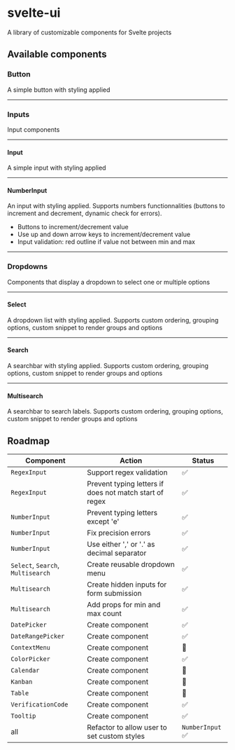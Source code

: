 
# svelte-ui

A library of customizable components for Svelte projects

## Available components

### Button
A simple button with styling applied

---
### Inputs
Input components

---
#### Input
A simple input with styling applied

---
#### NumberInput
An input with styling applied.
Supports numbers functionnalities (buttons to increment and decrement, dynamic check for errors).
- Buttons to increment/decrement value
- Use up and down arrow keys to increment/decrement value
- Input validation: red outline if value not between min and max
---

### Dropdowns
Components that display a dropdown to select one or multiple options

---
#### Select
A dropdown list with styling applied.
Supports custom ordering, grouping options, custom snippet to render groups and options

---
#### Search
A searchbar with styling applied.
Supports custom ordering, grouping options, custom snippet to render groups and options

---
#### Multisearch
A searchbar to search labels.
Supports custom ordering, grouping options, custom snippet to render groups and options

## Roadmap
| Component | Action | Status |
|---| ---|---|
|`RegexInput`| Support regex validation |✅|
|`RegexInput`| Prevent typing letters if does not match start of regex |✅|
|`NumberInput`| Prevent typing letters except 'e'|✅|
|`NumberInput`| Fix precision errors |✅|
|`NumberInput`| Use either ',' or '.' as decimal separator|✅|
|`Select`, `Search`, `Multisearch`| Create reusable dropdown menu|✅|
|`Multisearch`| Create hidden inputs for form submission |✅|
|`Multisearch`| Add props for min and max count |✅|
|`DatePicker`| Create component |✅|
|`DateRangePicker`| Create component |✅|
|`ContextMenu`| Create component |🚧|
|`ColorPicker`| Create component |✅|
|`Calendar`| Create component |🚧|
|`Kanban`| Create component |🚧|
|`Table`| Create component |🚧|
|`VerificationCode`| Create component |✅|
|`Tooltip`| Create component |✅|
|all| Refactor to allow user to set custom styles |`NumberInput` ✅|